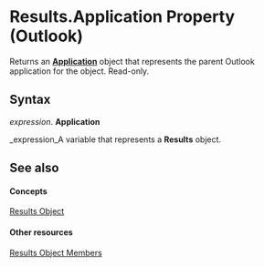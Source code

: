 
# Results.Application Property (Outlook)

Returns an  **[Application](797003e7-ecd1-eccb-eaaf-32d6ddde8348.md)** object that represents the parent Outlook application for the object. Read-only.


## Syntax

 _expression_. **Application**

 _expression_A variable that represents a  **Results** object.


## See also


#### Concepts


 [Results Object](59057f6f-8f6d-eed0-c945-240b9593b7ea.md)
#### Other resources


 [Results Object Members](650f59fb-0dbd-3f5f-b289-2dfe9e33c20e.md)
